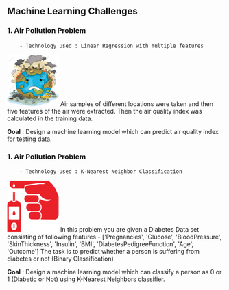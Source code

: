 ## Machine Learning Challenges
### 1. Air Pollution Problem
        - Technology used : Linear Regression with multiple features
<img src="./Images/pollution.jpg" width="120" height="120">
Air samples of different locations were taken and then five features of the air were extracted. Then the air quality index was calculated in the training data.

**Goal** : Design a machine learning model which can predict air quality index for testing data.

### 1. Air Pollution Problem
        - Technology used : K-Nearest Neighbor Classification
<img src="./Images/diabetes.png" width="120" height="120">
In this problem you are given a Diabetes Data set consisting of following features - ['Pregnancies', 'Glucose', 'BloodPressure', 'SkinThickness', 'Insulin', 'BMI', 'DiabetesPedigreeFunction', 'Age', 'Outcome'] The task is to predict whether a person is suffering from diabetes or not (Binary Classification)

**Goal** : Design a machine learning model which can classify a person as 0 or 1 (Diabetic or Not) using K-Nearest Neighbors classifier.
